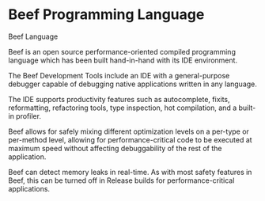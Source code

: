 # Beef Programming Language

Beef Language

Beef is an open source performance-oriented compiled programming language which has been built hand-in-hand with its IDE environment.

The Beef Development Tools include an IDE with a general-purpose debugger capable of debugging native applications written in any language.

The IDE supports productivity features such as autocomplete, fixits, reformatting, refactoring tools, type inspection, hot compilation, and a built-in profiler.

Beef allows for safely mixing different optimization levels on a per-type or per-method level, allowing for performance-critical code to be executed at maximum speed without affecting debuggability of the rest of the application.

Beef can detect memory leaks in real-time. As with most safety features in Beef, this can be turned off in Release builds for performance-critical applications.
